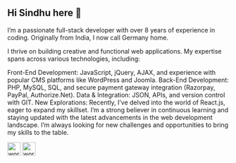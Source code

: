 ## Hi Sindhu here 👋

I’m a passionate full-stack developer with over 8 years of experience in coding. Originally from India, I now call Germany home.

I thrive on building creative and functional web applications. My expertise spans across various technologies, including:

Front-End Development: JavaScript, jQuery, AJAX, and experience with popular CMS platforms like WordPress and Joomla.
Back-End Development: PHP, MySQL, SQL, and secure payment gateway integration (Razorpay, PayPal, Authorize.Net).
Data & Integration: JSON, APIs, and version control with GIT.
New Explorations: Recently, I’ve delved into the world of React.js, eager to expand my skillset.
I’m a strong believer in continuous learning and staying updated with the latest advancements in the web development landscape. I’m always looking for new challenges and opportunities to bring my skills to the table.

<a href="https://sindhu2704.wordpress.com"><img width="30" height="30" src="https://img.icons8.com/ios-glyphs/30/wordpress--v1.png" alt="wordpress--v1"/></a>
<a href="https://stackoverflow.com/users/5337745/sindhu?tab=profile"><img width="30" height="30" src="https://img.icons8.com/?size=100&id=13955&format=png&color=000000" alt="wordpress--v1"/></a>
<!--
**sindhuperiasamy/sindhuperiasamy** is a ✨ _special_ ✨ repository because its `README.md` (this file) appears on your GitHub profile.

Here are some ideas to get you started:

- 🔭 I’m currently working on ...
- 🌱 I’m currently learning ...
- 👯 I’m looking to collaborate on ...
- 🤔 I’m looking for help with ...
- 💬 Ask me about ...
- 📫 How to reach me: ...
- 😄 Pronouns: ...
- ⚡ Fun fact: ...
-->
